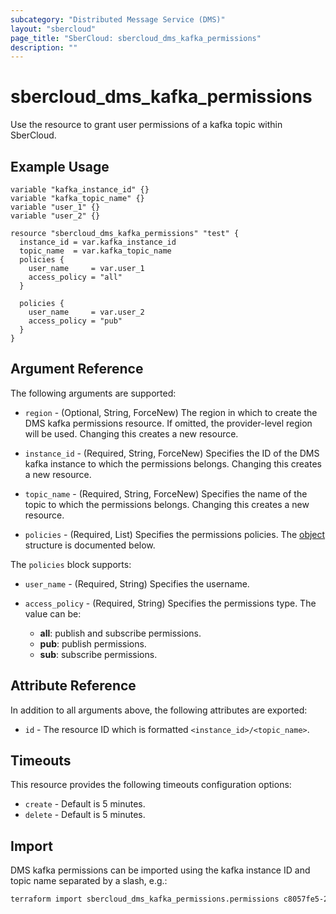```yaml
---
subcategory: "Distributed Message Service (DMS)"
layout: "sbercloud"
page_title: "SberCloud: sbercloud_dms_kafka_permissions"
description: ""
---
```


# sbercloud_dms_kafka_permissions

Use the resource to grant user permissions of a kafka topic within SberCloud.

## Example Usage

```hcl
variable "kafka_instance_id" {}
variable "kafka_topic_name" {}
variable "user_1" {}
variable "user_2" {}

resource "sbercloud_dms_kafka_permissions" "test" {
  instance_id = var.kafka_instance_id
  topic_name  = var.kafka_topic_name
  policies {
    user_name     = var.user_1
    access_policy = "all"
  }

  policies {
    user_name     = var.user_2
    access_policy = "pub"
  }
}
```

## Argument Reference

The following arguments are supported:

* `region` - (Optional, String, ForceNew) The region in which to create the DMS kafka permissions resource. If omitted, the
  provider-level region will be used. Changing this creates a new resource.

* `instance_id` - (Required, String, ForceNew) Specifies the ID of the DMS kafka instance to which the permissions belongs.
  Changing this creates a new resource.

* `topic_name` - (Required, String, ForceNew) Specifies the name of the topic to which the permissions belongs.
  Changing this creates a new resource.

* `policies` - (Required, List) Specifies the permissions policies. The [object](#dms_kafka_policies) structure is
  documented below.

<a name="dms_kafka_policies"></a>
The `policies` block supports:

* `user_name` - (Required, String) Specifies the username.

* `access_policy` - (Required, String) Specifies the permissions type. The value can be:
  + **all**: publish and subscribe permissions.
  + **pub**: publish permissions.
  + **sub**: subscribe permissions.

## Attribute Reference

In addition to all arguments above, the following attributes are exported:

* `id` - The resource ID which is formatted `<instance_id>/<topic_name>`.

## Timeouts

This resource provides the following timeouts configuration options:

* `create` - Default is 5 minutes.
* `delete` - Default is 5 minutes.

## Import

DMS kafka permissions can be imported using the kafka instance ID and topic name separated by a slash, e.g.:

```bash
terraform import sbercloud_dms_kafka_permissions.permissions c8057fe5-23a8-46ef-ad83-c0055b4e0c5c/topic_1
```
